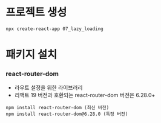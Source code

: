 # 프로젝트 생성
```
npx create-react-app 07_lazy_loading
```

# 패키지 설치
### react-router-dom
- 라우트 설정을 위한 라이브러리
- 리액트 19 버전과 호환되는 react-router-dom 버전은 6.28.0+
```
npm install react-router-dom (최신 버전)
npm install react-router-dom@6.28.0 (특정 버전)
```